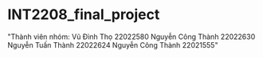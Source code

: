 # INT2208_final_project
"Thành viên nhóm:
Vũ Đình Thọ 22022580
Nguyễn Công Thành 22022630
Nguyễn Tuấn Thành 22022624
Nguyễn Công Thành 22021555"
